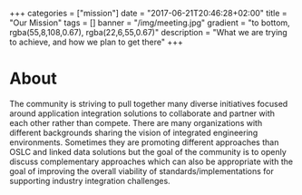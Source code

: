 +++
categories = ["mission"]
date = "2017-06-21T20:46:28+02:00"
title = "Our Mission"
tags = []
banner = "/img/meeting.jpg"
gradient = "to bottom, rgba(55,8,108,0.67), rgba(22,6,55,0.67)"
description = "What we are trying to achieve, and how we plan to get there"
+++

# About

The community is striving to pull together many diverse initiatives focused around application integration solutions to collaborate and partner with each other rather than compete. There are many organizations with different backgrounds sharing the vision of integrated engineering environments. Sometimes they are promoting different approaches than OSLC and linked data solutions but the goal of the community is to openly discuss complementary approaches which can also be appropriate with the goal of improving the overall viability of standards/implementations for supporting industry integration challenges.
